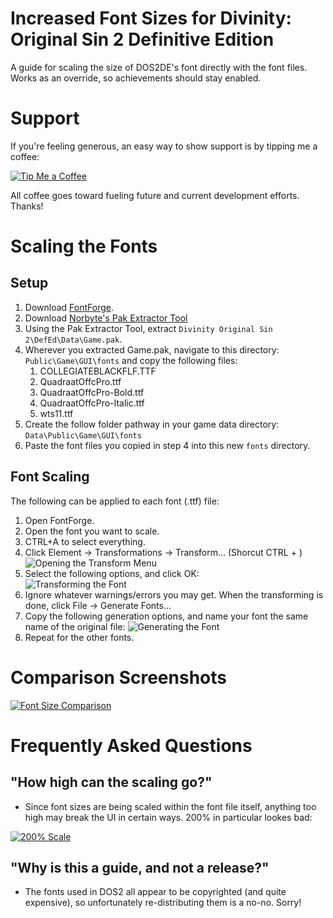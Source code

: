 Increased Font Sizes for Divinity: Original Sin 2 Definitive Edition
=======

A guide for scaling the size of DOS2DE's font directly with the font files. Works as an override, so achievements should stay enabled.

# Support
If you're feeling generous, an easy way to show support is by tipping me a coffee:

[![Tip Me a Coffee](https://i.imgur.com/NkmwXff.png)](https://ko-fi.com/LaughingLeader)

All coffee goes toward fueling future and current development efforts. Thanks!

# Scaling the Fonts

## Setup
1. Download [FontForge](https://fontforge.github.io/en-US/downloads/windows-dl/).
2. Download [Norbyte's Pak Extractor Tool](https://s3.eu-central-1.amazonaws.com/nb-stor/dos/ExportTool/ExportTool-latest.zip)
3. Using the Pak Extractor Tool, extract `Divinity Original Sin 2\DefEd\Data\Game.pak`.
4. Wherever you extracted Game.pak, navigate to this directory: `Public\Game\GUI\fonts` and copy the following files:
	1. COLLEGIATEBLACKFLF.TTF
	2. QuadraatOffcPro.ttf
	3. QuadraatOffcPro-Bold.ttf
	4. QuadraatOffcPro-Italic.ttf
	5. wts11.ttf
5. Create the follow folder pathway in your game data directory: `Data\Public\Game\GUI\fonts`
6. Paste the font files you copied in step 4 into this new `fonts` directory.

## Font Scaling
The following can be applied to each font (.ttf) file: 
1. Open FontForge.
2. Open the font you want to scale.
3. CTRL+A to select everything.
4. Click Element -> Transformations -> Transform... (Shorcut CTRL + \)  
![Opening the Transform Menu](https://i.imgur.com/AsTT4c5.png "How to open the Transform menu.")  
5. Select the following options, and click OK:  
![Transforming the Font](https://i.imgur.com/wcrPkWu.png "How to open the Transform menu.")  
6. Ignore whatever warnings/errors you may get. When the transforming is done, click File -> Generate Fonts...
7. Copy the following generation options, and name your font the same name of the original file:
![Generating the Font](https://i.imgur.com/XMdAQgD.png "Generation options.") 
8. Repeat for the other fonts.

# Comparison Screenshots

[![Font Size Comparison](https://thumbs.gfycat.com/FrightenedMiserlyAmericanshorthair-size_restricted.gif)](https://gfycat.com/FrightenedMiserlyAmericanshorthair)

# Frequently Asked Questions
## "How high can the scaling go?"
* Since font sizes are being scaled within the font file itself, anything too high may break the UI in certain ways. 200% in particular lookes bad:  

 [![200% Scale](https://i.imgur.com/PuhMIDkl.png "Font scaling set to 200%.")](https://i.imgur.com/PuhMIDk.png)
 
## "Why is this a guide, and not a release?"
* The fonts used in DOS2 all appear to be copyrighted (and quite expensive), so unfortunately re-distributing them is a no-no. Sorry!
